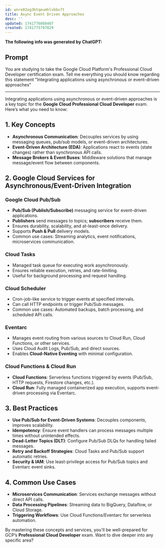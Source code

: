```yaml
---
id: wnre02og3btqeumhlvbbx7t
title: Async Event Driven Approaches
desc: ''
updated: 1741776088407
created: 1741775797829
---
```


**The following info was generated by ChatGPT:**

## Prompt
You are studying to take the Google Cloud Platform's Professional Cloud Developer certification exam.  Tell me everything you should know regarding this statement "Integrating applications using asynchronous or event-driven approaches"

---

Integrating applications using asynchronous or event-driven approaches is a key topic for the **Google Cloud Professional Cloud Developer** exam. Here’s what you need to know:

## **1. Key Concepts**
- **Asynchronous Communication**: Decouples services by using messaging queues, pub/sub models, or event-driven architectures.
- **Event-Driven Architecture (EDA)**: Applications react to events (state changes) rather than synchronous API calls.
- **Message Brokers & Event Buses**: Middleware solutions that manage message/event flow between components.

## **2. Google Cloud Services for Asynchronous/Event-Driven Integration**
### **Google Cloud Pub/Sub**
- **Pub/Sub (Publish/Subscribe)** messaging service for event-driven applications.
- **Publishers** send messages to topics; **subscribers** receive them.
- Ensures durability, scalability, and at-least-once delivery.
- Supports **Push & Pull** delivery models.
- Common use cases: Streaming analytics, event notifications, microservices communication.

### **Cloud Tasks**
- Managed task queue for executing work asynchronously.
- Ensures reliable execution, retries, and rate-limiting.
- Useful for background processing and request handling.

### **Cloud Scheduler**
- Cron-job-like service to trigger events at specified intervals.
- Can call HTTP endpoints or trigger Pub/Sub messages.
- Common use cases: Automated backups, batch processing, and scheduled API calls.

### **Eventarc**
- Manages event routing from various sources to Cloud Run, Cloud Functions, or other services.
- Uses Cloud Audit Logs, Pub/Sub, and direct sources.
- Enables **Cloud-Native Eventing** with minimal configuration.

### **Cloud Functions & Cloud Run**
- **Cloud Functions**: Serverless functions triggered by events (Pub/Sub, HTTP requests, Firestore changes, etc.).
- **Cloud Run**: Fully managed containerized app execution, supports event-driven processing via Eventarc.

## **3. Best Practices**
- **Use Pub/Sub for Event-Driven Systems**: Decouples components, improves scalability.
- **Idempotency**: Ensure event handlers can process messages multiple times without unintended effects.
- **Dead-Letter Topics (DLT)**: Configure Pub/Sub DLQs for handling failed messages.
- **Retry and Backoff Strategies**: Cloud Tasks and Pub/Sub support automatic retries.
- **Security & IAM**: Use least-privilege access for Pub/Sub topics and Eventarc event sinks.

## **4. Common Use Cases**
- **Microservices Communication**: Services exchange messages without direct API calls.
- **Data Processing Pipelines**: Streaming data to BigQuery, Dataflow, or Cloud Storage.
- **Triggering Workflows**: Use Cloud Functions/Eventarc for serverless automation.

By mastering these concepts and services, you'll be well-prepared for GCP’s **Professional Cloud Developer** exam. Want to dive deeper into any specific area?